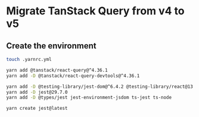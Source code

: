 # Migrate TanStack Query from v4 to v5

## Create the environment

```sh
touch .yarnrc.yml
```

```sh
yarn add @tanstack/react-query@^4.36.1
yarn add -D @tanstack/react-query-devtools@^4.36.1
```

```sh
yarn add -D @testing-library/jest-dom@^6.4.2 @testing-library/react@13.4.0
yarn add -D jest@29.7.0
yarn add -D @types/jest jest-environment-jsdom ts-jest ts-node

yarn create jest@latest
```
